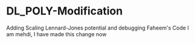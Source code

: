 # DL_POLY-Modification
Adding Scaling Lennard-Jones potential and debugging Faheem's Code
I am mehdi, I have made this change now
